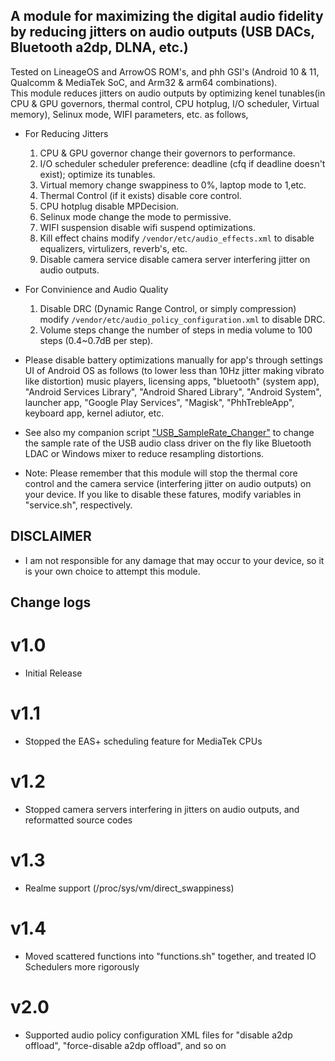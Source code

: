 ## A module for maximizing the digital audio fidelity by reducing jitters on audio outputs (USB DACs, Bluetooth a2dp, DLNA, etc.)

Tested on LineageOS and ArrowOS ROM's, and phh GSI's (Android 10 & 11, Qualcomm & MediaTek SoC, and Arm32 & arm64 combinations).  
This module reduces jitters on audio outputs by optimizing kenel tunables(in CPU & GPU  governors, thermal control, CPU hotplug, I/O scheduler, Virtual memory), Selinux mode, WIFI parameters, etc. as follows,

* For Reducing Jitters
  1. CPU & GPU governor
  	change their governors to performance.
  2. I/O scheduler
  	scheduler preference: deadline (cfq if deadline doesn't exist); optimize its tunables.
  3. Virtual memory
  	change swappiness to 0%, laptop mode to 1,etc.
  4. Thermal Control (if it exists)
  	disable core control.
  5. CPU hotplug
  	disable MPDecision.
  6. Selinux mode
  	change the mode to permissive.
  7. WIFI suspension
  	disable wifi suspend optimizations.
  9. Kill effect chains
  	modify `/vendor/etc/audio_effects.xml` to disable equalizers, virtulizers, reverb's, etc.
  11. Disable camera service
  	disable camera server interfering jitter on audio outputs.

* For Convinience and Audio Quality
  1. Disable DRC (Dynamic Range Control, or simply compression)
  	modify `/vendor/etc/audio_policy_configuration.xml` to disable DRC.
  2. Volume steps
  	change the number of steps in media volume to 100 steps (0.4~0.7dB per step).
  
* Please disable battery optimizations manually for app's through settings UI of Android OS as follows (to lower less than 10Hz jitter making vibrato like distortion)
music players, licensing apps, "bluetooth" (system app), "Android Services Library", "Android Shared Library", "Android System", launcher app, "Google Play Services", "Magisk", "PhhTrebleApp", keyboard app, kernel adiutor, etc.

* See also my companion script ["USB_SampleRate_Changer"](https://github.com/yzyhk904/USB_SampleRate_Changer) to change the sample rate of the USB audio class driver on the fly like Bluetooth LDAC or Windows mixer to reduce resampling distortions.

* Note: Please remember that this module will stop the thermal core control and the camera service (interfering jitter on audio outputs) on your device. If you like to disable these fatures, modify variables in "service.sh", respectively.

## DISCLAIMER

* I am not responsible for any damage that may occur to your device, so it is your own choice to attempt this module.

## Change logs

# v1.0
* Initial Release
# v1.1
* Stopped the EAS+ scheduling feature for MediaTek CPUs
# v1.2
* Stopped camera servers interfering in jitters on audio outputs, and reformatted source codes
# v1.3
* Realme support (/proc/sys/vm/direct_swappiness)
# v1.4
* Moved scattered functions into "functions.sh" together, and treated IO Schedulers more rigorously
# v2.0
* Supported audio policy configuration XML files for "disable a2dp offload", "force-disable a2dp offload", and so on

##
